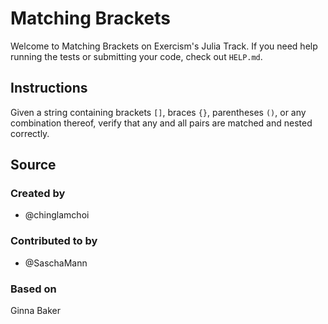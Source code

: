 # Matching Brackets

Welcome to Matching Brackets on Exercism's Julia Track.
If you need help running the tests or submitting your code, check out `HELP.md`.

## Instructions

Given a string containing brackets `[]`, braces `{}`, parentheses `()`,
or any combination thereof, verify that any and all pairs are matched
and nested correctly.

## Source

### Created by

- @chinglamchoi

### Contributed to by

- @SaschaMann

### Based on

Ginna Baker